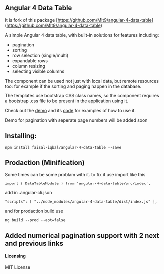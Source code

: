 ## Angular 4 Data Table

It is fork of this package [https://github.com/MIt9/angular-4-data-table] (https://github.com/MIt9/angular-4-data-table)

A simple Angular 4 data table, with built-in solutions for features including:

* pagination
* sorting
* row selection (single/multi)
* expandable rows
* column resizing
* selecting visible columns

The component can be used not just with local data, but remote resources too: for example if the sorting and paging happen in the database.

The templates use bootstrap CSS class names, so the component requires a bootstrap .css file to be present in the application using it.

Check out the [demo](https://ggmod.github.io/angular-2-data-table-demo) and its [code](https://github.com/MIt9/angular-4-data-table-demo) for examples of how to use it. 

Demo for pagination with seperate page numbers will be added soon

## Installing:
`npm install faisal-iqbal/angular-4-data-table --save`

## Prodaction (Minification)
Some times can be some problam with it. to fix it
use import like this

`import { DataTableModule } from 'angular-4-data-table/src/index';`

add in .angular-cli.json

`"scripts": [
        "../node_modules/angular-4-data-table/dist/index.js"
],`

and for prodaction build use

`ng build --prod --aot=false`
 
 ## Added numerical pagination support with 2 next and previous links 
#### Licensing
MIT License
